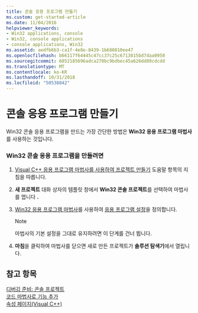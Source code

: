 ```yaml
---
title: 콘솔 응용 프로그램 만들기
ms.custom: get-started-article
ms.date: 11/04/2016
helpviewer_keywords:
- Win32 applications, console
- Win32, console applications
- console applications, Win32
ms.assetid: aedfb6b3-ca1f-4e8e-8439-1b680810ee47
ms.openlocfilehash: b66117f64445c47cc37c25c6713815bd7daa0950
ms.sourcegitcommit: 6052185696adca270bc9bdbec45a626dd89cdcdd
ms.translationtype: MT
ms.contentlocale: ko-KR
ms.lasthandoff: 10/31/2018
ms.locfileid: "50538842"
---
```

# <a name="creating-a-console-application"></a>콘솔 응용 프로그램 만들기

Win32 콘솔 응용 프로그램을 만드는 가장 간단한 방법은 **Win32 응용 프로그램 마법사**를 사용하는 것입니다.

### <a name="to-create-a-win32-console-application"></a>Win32 콘솔 응용 프로그램을 만들려면

1. [Visual C++ 응용 프로그램 마법사를 사용하여 프로젝트 만들기](../ide/creating-desktop-projects-by-using-application-wizards.md) 도움말 항목의 지침을 따릅니다.

2. **새 프로젝트** 대화 상자의 템플릿 창에서 **Win32 콘솔 프로젝트**를 선택하여 마법사를 엽니다 **.**

3. [Win32 응용 프로그램 마법사](../windows/application-settings-win-32-project-wizard.md)를 사용하여 [응용 프로그램 설정](../windows/win32-application-wizard.md)을 정의합니다.

   > [!NOTE]
   > 마법사의 기본 설정을 그대로 유지하려면 이 단계를 건너 뜁니다.

4. **마침**을 클릭하여 마법사를 닫으면 새로 만든 프로젝트가 **솔루션 탐색기**에서 열립니다.

## <a name="see-also"></a>참고 항목

[디버깅 준비: 콘솔 프로젝트](/visualstudio/debugger/debugging-preparation-console-projects)<br/>
[코드 마법사로 기능 추가](../ide/adding-functionality-with-code-wizards-cpp.md)<br/>
[속성 페이지(Visual C++)](../ide/property-pages-visual-cpp.md)

